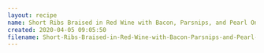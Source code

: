 ```yaml
---
layout: recipe
name: Short Ribs Braised in Red Wine with Bacon, Parsnips, and Pearl Onions
created: 2020-04-05 09:05:50
filename: Short-Ribs-Braised-in-Red-Wine-with-Bacon-Parsnips-and-Pearl-Onions
---
```

